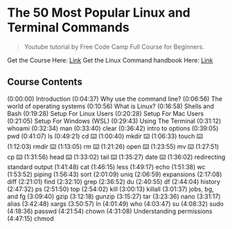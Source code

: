 # The 50 Most Popular Linux and Terminal Commands

> Youtube tutorial by Free Code Camp 
> Full Course for Beginners. 

Get the Course Here: [Link](https://www.youtube.com/watch?v=ZtqBQ68cfJc)
Get the Linux Command handbook Here: [Link](https://www.freecodecamp.org/news/the-linux-commands-handbook/)

## Course Contents 
(0:00:00) Introduction
(0:04:37) Why use the command line?
(0:06:56) The world of operating systems
(0:10:56) What is Linux?
(0:16:58) Shells and Bash
(0:19:28) Setup For Linux Users
(0:20:28) Setup For Mac Users
(0:21:05) Setup For Windows (WSL)
(0:29:43) Using The Terminal
(0:31:12) whoami
(0:32:34) man
(0:33:40) clear
(0:36:42) intro to options
(0:39:05) pwd
(0:41:07) ls
(0:49:21) cd
⌨️ (1:00:40) mkdir
⌨️ (1:06:33) touch
⌨️ (1:12:03) rmdir
⌨️ (1:13:05) rm
⌨️ (1:21:26) open
⌨️ (1:23:55) mv
⌨️ (1:27:51) cp
⌨️ (1:31:56) head
⌨️ (1:33:02) tail
⌨️ (1:35:27) date
⌨️ (1:36:02) redirecting standard output
(1:41:48) cat
(1:46:15) less
(1:49:17) echo
(1:51:38) wc
(1:53:52) piping
(1:56:43) sort
(2:01:09) uniq
(2:06:59) expansions
(2:17:08) diff
(2:21:01) find
(2:32:10) grep
(2:36:52) du
(2:40:55) df
(2:44:04) history
(2:47:32) ps
(2:51:50) top
(2:54:02) kill
(3:00:13) killall
(3:01:37) jobs, bg, and fg
(3:09:40) gzip
(3:12:18) gunzip
(3:15:27) tar
(3:23:36) nano
(3:31:17) alias
(3:42:48) xargs
(3:50:57) ln
(4:01:49) who
(4:03:47) su
(4:08:32) sudo
(4:18:36) passwd
(4:21:54) chown
(4:31:08) Understanding permissions
(4:47:15) chmod

